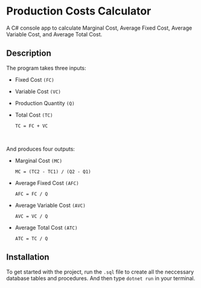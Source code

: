 # Production Costs Calculator
A C# console app to calculate Marginal Cost, Average Fixed Cost, Average Variable Cost, and Average Total Cost.

## Description

The program takes three inputs:
- Fixed Cost `(FC)`
- Variable Cost `(VC)`
- Production Quantity `(Q)`
- Total Cost `(TC)`

  `TC = FC + VC`
<br/>

And produces four outputs:
- Marginal Cost `(MC)`

  `MC = (TC2 - TC1) / (Q2 - Q1)`
- Average Fixed Cost `(AFC)`

  `AFC = FC / Q`
- Average Variable Cost `(AVC)` 

  `AVC = VC / Q`
- Average Total Cost `(ATC)`

  `ATC = TC / Q`

## Installation
To get started with the project, run the `.sql` file to create all the neccessary database tables and procedures. And then type `dotnet run` in your terminal.
